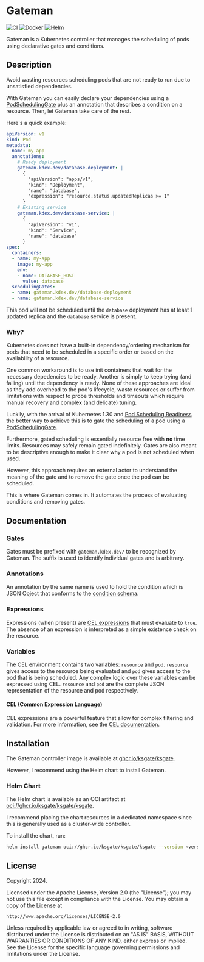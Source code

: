 # Gateman

[![CI](https://github.com/ksgate/ksgate/actions/workflows/ci.yml/badge.svg)](https://github.com/ksgate/ksgate/actions/workflows/ci.yml)
[![Docker](https://img.shields.io/github/v/tag/ksgate/ksgate?label=Docker)](https://github.com/ksgate/ksgate/pkgs/container/ksgate)
[![Helm](https://img.shields.io/github/v/tag/ksgate/ksgate?label=Helm)](https://github.com/ksgate/ksgate/pkgs/container/ksgate%2Fksgate)

Gateman is a Kubernetes controller that manages the scheduling of pods using declarative gates and conditions.

## Description
Avoid wasting resources scheduling pods that are not ready to run due to unsatisfied dependencies.

With Gateman you can easily declare your dependencies using a [PodSchedulingGate](https://kubernetes.io/docs/reference/kubernetes-api/workload-resources/pod-scheduling-gate-v1/) plus an annotation that describes a condition on a resource. Then, let Gateman take care of the rest.

Here's a quick example:

```yaml
apiVersion: v1
kind: Pod
metadata:
  name: my-app
  annotations:
    # Ready deployment
    gateman.kdex.dev/database-deployment: |
      {
        "apiVersion": "apps/v1",
        "kind": "Deployment",
        "name": "database",
        "expression": "resource.status.updatedReplicas >= 1"
      }
    # Existing service
    gateman.kdex.dev/database-service: |
      {
        "apiVersion": "v1",
        "kind": "Service",
        "name": "database"
      }
spec:
  containers:
  - name: my-app
    image: my-app
    env:
    - name: DATABASE_HOST
      value: database
  schedulingGates:
  - name: gateman.kdex.dev/database-deployment
  - name: gateman.kdex.dev/database-service
```

This pod will not be scheduled until the `database` deployment has at least 1 updated replica and the `database` service is present.

### Why?

Kubernetes does not have a built-in dependency/ordering mechanism for pods that need to be scheduled in a specific order or based on the availability of a resource.

One common workaround is to use init containers that wait for the necessary depedencies to be ready. Another is simply to keep trying (and failing) until the dependency is ready. None of these approaches are ideal as they add overhead to the pod's lifecycle, waste resources or suffer from limitations with respect to probe thresholds and timeouts which require manual recovery and complex (and delicate) tuning.

Luckily, with the arrival of Kubernetes 1.30 and [Pod Scheduling Readiness](https://kubernetes.io/docs/concepts/scheduling-eviction/pod-scheduling-readiness/) the better way to achieve this is to gate the scheduling of a pod using a [PodSchedulingGate](https://kubernetes.io/docs/reference/kubernetes-api/workload-resources/pod-scheduling-gate-v1/).

Furthermore, gated scheduling is essentially resource free with __no__ time limits. Resources may safely remain gated indefinitely. Gates are also meant to be descriptive enough to make it clear why a pod is not scheduled when used.

However, this approach requires an external actor to understand the meaning of the gate and to remove the gate once the pod can be scheduled.

This is where Gateman comes in. It automates the process of evaluating conditions and removing gates.

## Documentation

### Gates
Gates must be prefixed with `gateman.kdex.dev/` to be recognized by Gateman. The suffix is used to identify individual gates and is arbitrary.

### Annotations
An annotation by the same name is used to hold the condition which is JSON Object that conforms to the [condition schema](condition.schema.json).

### Expressions
Expressions (when present) are [CEL expressions](#cel) that must evaluate to `true`. The absence of an expression is interpreted as a simple existence check on the resource.

### Variables
The CEL environment contains two variables: `resource` and `pod`. `resource` gives access to the resource being evaluated and `pod` gives access to the pod that is being scheduled. Any complex logic over these variables can be expressed using CEL. `resource` and `pod` are the complete JSON representation of the resource and pod respectively.

#### CEL (Common Expression Language)
CEL expressions are a powerful feature that allow for complex filtering and validation. For more information, see the [CEL documentation](https://kubernetes.io/docs/reference/using-api/cel/).

## Installation

The Gateman controller image is available at [ghcr.io/ksgate/ksgate](https://github.com/ksgate/ksgate/pkgs/container/ksgate).

However, I recommend using the Helm chart to install Gateman.

### Helm Chart

The Helm chart is available as an OCI artifact at [oci://ghcr.io/ksgate/ksgate/ksgate](oci://ghcr.io/ksgate/ksgate/ksgate).

I recommend placing the chart resources in a dedicated namespace since this is generally used as a cluster-wide controller.

To install the chart, run:

```sh
helm install gateman oci://ghcr.io/ksgate/ksgate/ksgate --version <version> --namespace gateman-system --create-namespace
```

## License

Copyright 2024.

Licensed under the Apache License, Version 2.0 (the "License");
you may not use this file except in compliance with the License.
You may obtain a copy of the License at

    http://www.apache.org/licenses/LICENSE-2.0

Unless required by applicable law or agreed to in writing, software
distributed under the License is distributed on an "AS IS" BASIS,
WITHOUT WARRANTIES OR CONDITIONS OF ANY KIND, either express or implied.
See the License for the specific language governing permissions and
limitations under the License.

